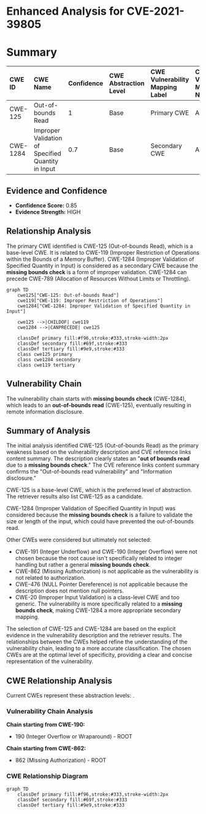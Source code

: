 # Enhanced Analysis for CVE-2021-39805

# Summary
| CWE ID  | CWE Name                                                                                                   | Confidence | CWE Abstraction Level | CWE Vulnerability Mapping Label | CWE-Vulnerability Mapping Notes |
| :-------- | :--------------------------------------------------------------------------------------------------------- | :---------- | :---------------------- | :------------------------------ | :------------------------------ |
| CWE-125   | Out-of-bounds Read                                                                                           | 1          | Base                    | Primary CWE                     | Allowed                        |
| CWE-1284  | Improper Validation of Specified Quantity in Input                                                         | 0.7         | Base                    | Secondary CWE                   | Allowed                        |

## Evidence and Confidence

*   **Confidence Score:** 0.85
*   **Evidence Strength:** HIGH

## Relationship Analysis
The primary CWE identified is CWE-125 (Out-of-bounds Read), which is a base-level CWE. It is related to CWE-119 (Improper Restriction of Operations within the Bounds of a Memory Buffer). CWE-1284 (Improper Validation of Specified Quantity in Input) is considered as a secondary CWE because the **missing bounds check** is a form of improper validation. CWE-1284 can precede CWE-789 (Allocation of Resources Without Limits or Throttling).

```mermaid
graph TD
    cwe125["CWE-125: Out-of-bounds Read"]
    cwe119["CWE-119: Improper Restriction of Operations"]
    cwe1284["CWE-1284: Improper Validation of Specified Quantity in Input"]
    
    cwe125 -->|CHILDOF| cwe119
    cwe1284 -->|CANPRECEDE| cwe125

    classDef primary fill:#f96,stroke:#333,stroke-width:2px
    classDef secondary fill:#69f,stroke:#333
    classDef tertiary fill:#9e9,stroke:#333
    class cwe125 primary
    class cwe1284 secondary
    class cwe119 tertiary
```

## Vulnerability Chain
The vulnerability chain starts with **missing bounds check** (CWE-1284), which leads to an **out-of-bounds read** (CWE-125), eventually resulting in remote information disclosure.

## Summary of Analysis
The initial analysis identified CWE-125 (Out-of-bounds Read) as the primary weakness based on the vulnerability description and CVE reference links content summary. The description clearly states an "**out of bounds read** due to a **missing bounds check**." The CVE reference links content summary confirms the "Out-of-bounds read vulnerability" and "Information disclosure."

CWE-125 is a base-level CWE, which is the preferred level of abstraction. The retriever results also list CWE-125 as a candidate.

CWE-1284 (Improper Validation of Specified Quantity in Input) was considered because the **missing bounds check** is a failure to validate the size or length of the input, which could have prevented the out-of-bounds read.

Other CWEs were considered but ultimately not selected:

*   CWE-191 (Integer Underflow) and CWE-190 (Integer Overflow) were not chosen because the root cause isn't specifically related to integer handling but rather a general **missing bounds check**.
*   CWE-862 (Missing Authorization) is not applicable as the vulnerability is not related to authorization.
*   CWE-476 (NULL Pointer Dereference) is not applicable because the description does not mention null pointers.
*   CWE-20 (Improper Input Validation) is a class-level CWE and too generic. The vulnerability is more specifically related to a **missing bounds check**, making CWE-1284 a more appropriate secondary mapping.

The selection of CWE-125 and CWE-1284 are based on the explicit evidence in the vulnerability description and the retriever results. The relationships between the CWEs helped refine the understanding of the vulnerability chain, leading to a more accurate classification. The chosen CWEs are at the optimal level of specificity, providing a clear and concise representation of the vulnerability.


## CWE Relationship Analysis

Current CWEs represent these abstraction levels: .


### Vulnerability Chain Analysis

**Chain starting from CWE-190:**
- 190 (Integer Overflow or Wraparound) - ROOT


**Chain starting from CWE-862:**
- 862 (Missing Authorization) - ROOT



### CWE Relationship Diagram

```mermaid
graph TD
    classDef primary fill:#f96,stroke:#333,stroke-width:2px
    classDef secondary fill:#69f,stroke:#333
    classDef tertiary fill:#9e9,stroke:#333
```